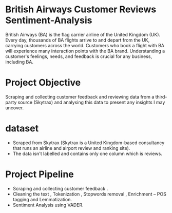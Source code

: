 # British Airways Customer Reviews Sentiment-Analysis
British Airways (BA) is the flag carrier airline of the United Kingdom (UK). Every day, thousands of BA flights arrive to and depart from the UK, carrying customers across the world. Customers who book a flight with BA will experience many interaction points with the BA brand. Understanding a customer's feelings, needs, and feedback is crucial for any business, including BA.

# Project Objective

Scraping and collecting customer feedback and reviewing data from a third-party source (Skytrax) and analysing this data to present any insights I may uncover.

# dataset

*    Scraped from Skytrax (Skytrax is a United Kingdom-based consultancy that runs an airline and airport review and ranking site).
*    The data isn't labelled and contains only one column  which is reviews.

# Project Pipeline

*   Scraping and collecting customer feedback .
*   Cleaning the text , Tokenization , Stopwords removal , Enrichment – POS tagging and Lemmatization.
*   Sentiment Analysis using VADER.





